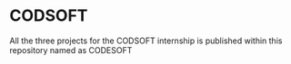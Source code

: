 # CODSOFT
All the three projects for the CODSOFT internship is published within this repository named as CODESOFT
